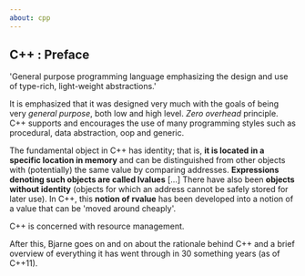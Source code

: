 ```yaml
---
about: cpp
---
```

## C++ : Preface
'General purpose programming language emphasizing the design and use of type-rich, light-weight abstractions.'

It is emphasized that it was designed very much with the goals of being very *general purpose*, both low and high level. *Zero overhead* principle.  
C++ supports and encourages the use of many programming styles such as procedural, data abstraction, oop and generic.  

The fundamental object in C++ has identity; that is, **it is located in a specific location in memory** and can be distinguished from other objects with (potentially) the same value by comparing addresses. **Expressions denoting such objects are called lvalues** [...] There have also been **objects without identity** (objects for which an address cannot be safely stored for later use). In C++, this **notion of rvalue** has been developed into a notion of a value that can be 'moved around cheaply'.

C++ is concerned with resource management.

After this, Bjarne goes on and on about the rationale behind C++ and a brief overview of everything it has went through in 30 something years (as of C++11).
